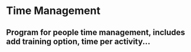 # Time Management

## Program for people time management, includes add training option, time per activity...
